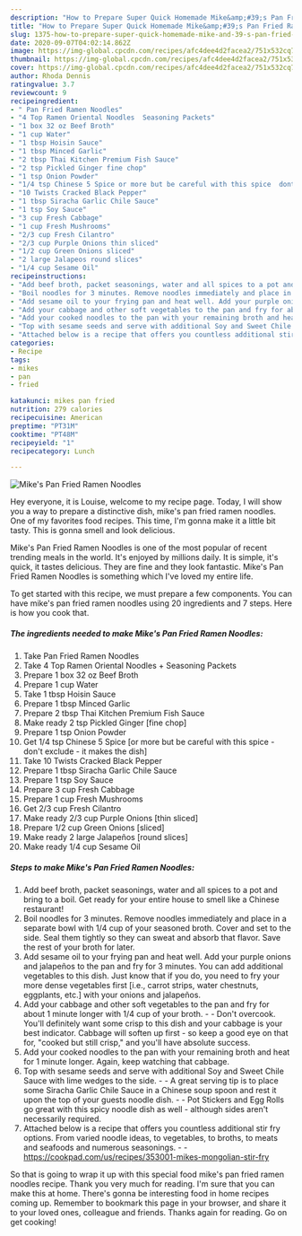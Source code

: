 ```yaml
---
description: "How to Prepare Super Quick Homemade Mike&amp;#39;s Pan Fried Ramen Noodles"
title: "How to Prepare Super Quick Homemade Mike&amp;#39;s Pan Fried Ramen Noodles"
slug: 1375-how-to-prepare-super-quick-homemade-mike-and-39-s-pan-fried-ramen-noodles
date: 2020-09-07T04:02:14.862Z
image: https://img-global.cpcdn.com/recipes/afc4dee4d2facea2/751x532cq70/mikes-pan-fried-ramen-noodles-recipe-main-photo.jpg
thumbnail: https://img-global.cpcdn.com/recipes/afc4dee4d2facea2/751x532cq70/mikes-pan-fried-ramen-noodles-recipe-main-photo.jpg
cover: https://img-global.cpcdn.com/recipes/afc4dee4d2facea2/751x532cq70/mikes-pan-fried-ramen-noodles-recipe-main-photo.jpg
author: Rhoda Dennis
ratingvalue: 3.7
reviewcount: 9
recipeingredient:
- " Pan Fried Ramen Noodles"
- "4 Top Ramen Oriental Noodles  Seasoning Packets"
- "1 box 32 oz Beef Broth"
- "1 cup Water"
- "1 tbsp Hoisin Sauce"
- "1 tbsp Minced Garlic"
- "2 tbsp Thai Kitchen Premium Fish Sauce"
- "2 tsp Pickled Ginger fine chop"
- "1 tsp Onion Powder"
- "1/4 tsp Chinese 5 Spice or more but be careful with this spice  dont exclude  it makes the dish"
- "10 Twists Cracked Black Pepper"
- "1 tbsp Siracha Garlic Chile Sauce"
- "1 tsp Soy Sauce"
- "3 cup Fresh Cabbage"
- "1 cup Fresh Mushrooms"
- "2/3 cup Fresh Cilantro"
- "2/3 cup Purple Onions thin sliced"
- "1/2 cup Green Onions sliced"
- "2 large Jalapeos round slices"
- "1/4 cup Sesame Oil"
recipeinstructions:
- "Add beef broth, packet seasonings, water and all spices to a pot and bring to a boil. Get ready for your entire house to smell like a Chinese restaurant!"
- "Boil noodles for 3 minutes. Remove noodles immediately and place in a separate bowl with 1/4 cup of your seasoned broth. Cover and set to the side. Seal them tightly so they can sweat and absorb that flavor. Save the rest of your broth for later."
- "Add sesame oil to your frying pan and heat well. Add your purple onions and jalapeños to the pan and fry for 3 minutes. You can add additional vegetables to this dish. Just know that if you do, you need to fry your more dense vegetables first [i.e., carrot strips, water chestnuts, eggplants, etc.] with your onions and jalapeños."
- "Add your cabbage and other soft vegetables to the pan and fry for about 1 minute longer with 1/4 cup of your broth.   Don&#39;t overcook. You&#39;ll definitely want some crisp to this dish and your cabbage is your best indicator. Cabbage will soften up first - so keep a good eye on that for, &#34;cooked but still crisp,&#34; and you&#39;ll have absolute success."
- "Add your cooked noodles to the pan with your remaining broth and heat for 1 minute longer. Again, keep watching that cabbage."
- "Top with sesame seeds and serve with additional Soy and Sweet Chile Sauce with lime wedges to the side.   A great serving tip is to place some Siracha Garlic Chile Sauce in a Chinese soup spoon and rest it upon the top of your guests noodle dish.   Pot Stickers and Egg Rolls go great with this spicy noodle dish as well - although sides aren&#39;t necessarily required."
- "Attached below is a recipe that offers you countless additional stir fry options. From varied noodle ideas, to vegetables, to broths, to meats and seafoods and numerous seasonings.  https://cookpad.com/us/recipes/353001-mikes-mongolian-stir-fry"
categories:
- Recipe
tags:
- mikes
- pan
- fried

katakunci: mikes pan fried 
nutrition: 279 calories
recipecuisine: American
preptime: "PT31M"
cooktime: "PT48M"
recipeyield: "1"
recipecategory: Lunch

---
```



![Mike&#39;s Pan Fried Ramen Noodles](https://img-global.cpcdn.com/recipes/afc4dee4d2facea2/751x532cq70/mikes-pan-fried-ramen-noodles-recipe-main-photo.jpg)

Hey everyone, it is Louise, welcome to my recipe page. Today, I will show you a way to prepare a distinctive dish, mike&#39;s pan fried ramen noodles. One of my favorites food recipes. This time, I'm gonna make it a little bit tasty. This is gonna smell and look delicious.

Mike&#39;s Pan Fried Ramen Noodles is one of the most popular of recent trending meals in the world. It's enjoyed by millions daily. It is simple, it's quick, it tastes delicious. They are fine and they look fantastic. Mike&#39;s Pan Fried Ramen Noodles is something which I've loved my entire life.




To get started with this recipe, we must prepare a few components. You can have mike&#39;s pan fried ramen noodles using 20 ingredients and 7 steps. Here is how you cook that.

<!--inarticleads1-->

##### The ingredients needed to make Mike&#39;s Pan Fried Ramen Noodles:

1. Take  Pan Fried Ramen Noodles
1. Take 4 Top Ramen Oriental Noodles + Seasoning Packets
1. Prepare 1 box 32 oz Beef Broth
1. Prepare 1 cup Water
1. Take 1 tbsp Hoisin Sauce
1. Prepare 1 tbsp Minced Garlic
1. Prepare 2 tbsp Thai Kitchen Premium Fish Sauce
1. Make ready 2 tsp Pickled Ginger [fine chop]
1. Prepare 1 tsp Onion Powder
1. Get 1/4 tsp Chinese 5 Spice [or more but be careful with this spice - don&#39;t exclude - it makes the dish]
1. Take 10 Twists Cracked Black Pepper
1. Prepare 1 tbsp Siracha Garlic Chile Sauce
1. Prepare 1 tsp Soy Sauce
1. Prepare 3 cup Fresh Cabbage
1. Prepare 1 cup Fresh Mushrooms
1. Get 2/3 cup Fresh Cilantro
1. Make ready 2/3 cup Purple Onions [thin sliced]
1. Prepare 1/2 cup Green Onions [sliced]
1. Make ready 2 large Jalapeños [round slices]
1. Make ready 1/4 cup Sesame Oil




<!--inarticleads2-->

##### Steps to make Mike&#39;s Pan Fried Ramen Noodles:

1. Add beef broth, packet seasonings, water and all spices to a pot and bring to a boil. Get ready for your entire house to smell like a Chinese restaurant!
1. Boil noodles for 3 minutes. Remove noodles immediately and place in a separate bowl with 1/4 cup of your seasoned broth. Cover and set to the side. Seal them tightly so they can sweat and absorb that flavor. Save the rest of your broth for later.
1. Add sesame oil to your frying pan and heat well. Add your purple onions and jalapeños to the pan and fry for 3 minutes. You can add additional vegetables to this dish. Just know that if you do, you need to fry your more dense vegetables first [i.e., carrot strips, water chestnuts, eggplants, etc.] with your onions and jalapeños.
1. Add your cabbage and other soft vegetables to the pan and fry for about 1 minute longer with 1/4 cup of your broth.  -  - Don&#39;t overcook. You&#39;ll definitely want some crisp to this dish and your cabbage is your best indicator. Cabbage will soften up first - so keep a good eye on that for, &#34;cooked but still crisp,&#34; and you&#39;ll have absolute success.
1. Add your cooked noodles to the pan with your remaining broth and heat for 1 minute longer. Again, keep watching that cabbage.
1. Top with sesame seeds and serve with additional Soy and Sweet Chile Sauce with lime wedges to the side.  -  - A great serving tip is to place some Siracha Garlic Chile Sauce in a Chinese soup spoon and rest it upon the top of your guests noodle dish.  -  - Pot Stickers and Egg Rolls go great with this spicy noodle dish as well - although sides aren&#39;t necessarily required.
1. Attached below is a recipe that offers you countless additional stir fry options. From varied noodle ideas, to vegetables, to broths, to meats and seafoods and numerous seasonings. -  - https://cookpad.com/us/recipes/353001-mikes-mongolian-stir-fry




So that is going to wrap it up with this special food mike&#39;s pan fried ramen noodles recipe. Thank you very much for reading. I'm sure that you can make this at home. There's gonna be interesting food in home recipes coming up. Remember to bookmark this page in your browser, and share it to your loved ones, colleague and friends. Thanks again for reading. Go on get cooking!
